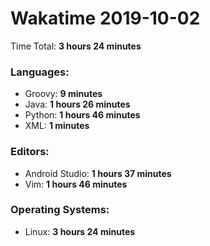 # Wakatime 2019-10-02

Time Total: **3 hours 24 minutes**

### Languages:
- Groovy: **9 minutes** 
- Java: **1 hours 26 minutes** 
- Python: **1 hours 46 minutes** 
- XML: **1 minutes** 

### Editors:
- Android Studio: **1 hours 37 minutes** 
- Vim: **1 hours 46 minutes** 

### Operating Systems:
- Linux: **3 hours 24 minutes** 

